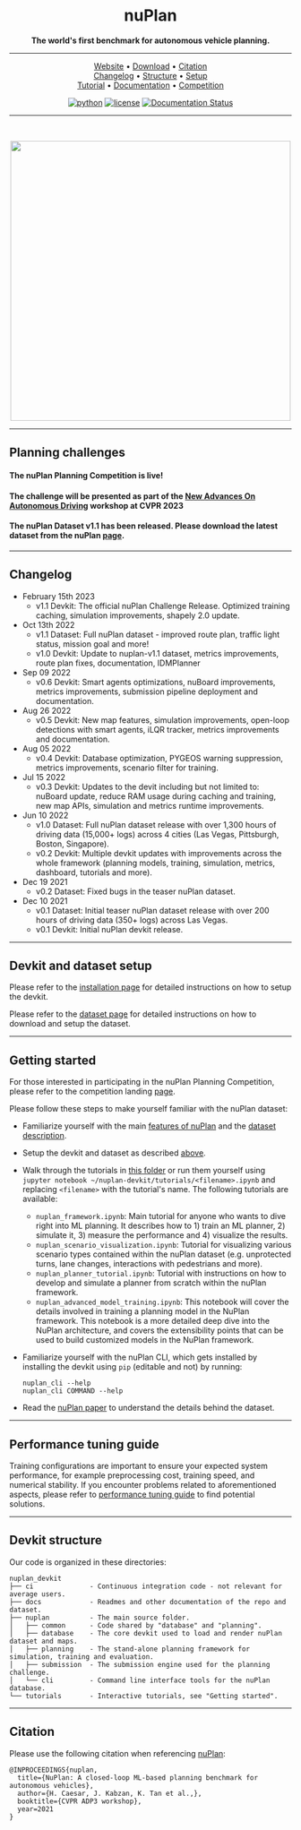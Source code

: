 <div align="center">

# nuPlan
**The world's first benchmark for autonomous vehicle planning.**

______________________________________________________________________

<p align="center">
  <a href="https://www.nuplan.org/">Website</a> •
  <a href="https://www.nuscenes.org/nuplan#download">Download</a> •
  <a href="#citation">Citation</a><br>
  <a href="#changelog">Changelog</a> •
  <a href="#devkit-structure">Structure</a> •
  <a href="https://github.com/motional/nuplan-devkit/blob/master/docs/installation.md">Setup</a> <br>
  <a href="https://github.com/motional/nuplan-devkit/blob/master/tutorials/nuplan_framework.ipynb">Tutorial</a> •
  <a href="https://nuplan-devkit.readthedocs.io/en/latest/">Documentation</a> •
  <a href="https://eval.ai/web/challenges/challenge-page/1856/overview">Competition</a>
</p>

[![python](https://img.shields.io/badge/python-%20%203.9-blue.svg)]()
[![license](https://img.shields.io/badge/license-Apache%202.0-blue.svg)](https://github.com/motional/nuplan-devkit/blob/master/LICENSE.txt)
[![Documentation Status](https://readthedocs.org/projects/nuplan-devkit/badge/?version=latest)](https://nuplan-devkit.readthedocs.io/en/latest/?badge=latest)

______________________________________________________________________

<br>

<p align="center"><img src="https://www.nuplan.org/static/media/nuPlan_final.3fde7586.png" width="500px"></p>

</div>

______________________________________________________________________
## Planning challenges
#### The nuPlan Planning Competition is live!
#### The challenge will be presented as part of the [New Advances On Autonomous Driving](https://opendrivelab.com/event/cvpr23_ADworkshop) workshop at CVPR 2023
#### The nuPlan Dataset v1.1 has been released. Please download the latest dataset from the nuPlan [page](https://www.nuscenes.org/nuplan#download).
______________________________________________________________________

## Changelog
- February 15th 2023
  * v1.1 Devkit: The official nuPlan Challenge Release. Optimized training caching, simulation improvements, shapely 2.0 update. 
- Oct 13th 2022
  * v1.1 Dataset: Full nuPlan dataset - improved route plan, traffic light status, mission goal and more!
  * v1.0 Devkit: Update to nuplan-v1.1 dataset, metrics improvements, route plan fixes, documentation, IDMPlanner
- Sep 09 2022
  * v0.6 Devkit: Smart agents optimizations, nuBoard improvements, metrics improvements, submission pipeline deployment and documentation.
- Aug 26 2022
  * v0.5 Devkit: New map features, simulation improvements, open-loop detections with smart agents, iLQR tracker, metrics improvements and documentation.
- Aug 05 2022
  * v0.4 Devkit: Database optimization, PYGEOS warning suppression, metrics improvements, scenario filter for training.
- Jul 15 2022
  * v0.3 Devkit: Updates to the devit including but not limited to: nuBoard update, reduce RAM usage during caching and training, new map APIs, simulation and metrics runtime improvements.
- Jun 10 2022
  * v1.0 Dataset: Full nuPlan dataset release with over 1,300 hours of driving data (15,000+ logs) across 4 cities (Las Vegas, Pittsburgh, Boston, Singapore).
  * v0.2 Devkit: Multiple devkit updates with improvements across the whole framework (planning models, training, simulation, metrics, dashboard, tutorials and more).
- Dec 19 2021
  * v0.2 Dataset: Fixed bugs in the teaser nuPlan dataset.
- Dec 10 2021
  * v0.1 Dataset: Initial teaser nuPlan dataset release with over 200 hours of driving data (350+ logs) across Las Vegas.
  * v0.1 Devkit: Initial nuPlan devkit release.


______________________________________________________________________

## Devkit and dataset setup
Please refer to the [installation page](https://nuplan-devkit.readthedocs.io/en/latest/installation.html) for detailed instructions on how to setup the devkit.

Please refer to the [dataset page](https://nuplan-devkit.readthedocs.io/en/latest/dataset_setup.html) for detailed instructions on how to download and setup the dataset.

______________________________________________________________________

## Getting started
For those interested in participating in the nuPlan Planning Competition, please refer to the competition landing [page](https://nuplan-devkit.readthedocs.io/en/latest/).

Please follow these steps to make yourself familiar with the nuPlan dataset:
- Familiarize yourself with the main [features of nuPlan](https://www.nuplan.org) and the [dataset description](https://www.nuplan.org/nuplan).
- Setup the devkit and dataset as described [above](#devkit-and-dataset-setup).
- Walk through the tutorials in [this folder](https://github.com/motional/nuplan-devkit/blob/master/tutorials/) or run them yourself using `jupyter notebook ~/nuplan-devkit/tutorials/<filename>.ipynb` and replacing `<filename>` with the tutorial's name. The following tutorials are available:
  - `nuplan_framework.ipynb`: Main tutorial for anyone who wants to dive right into ML planning.
  It describes how to 1) train an ML planner, 2) simulate it, 3) measure the performance and 4) visualize the results.
  - `nuplan_scenario_visualization.ipynb`: Tutorial for visualizing various scenario types contained within the nuPlan dataset (e.g. unprotected turns, lane changes, interactions with pedestrians and more).
  - `nuplan_planner_tutorial.ipynb`: Tutorial with instructions on how to develop and simulate a planner from scratch within the nuPlan framework.
  - `nuplan_advanced_model_training.ipynb`: This notebook will cover the details involved in training a planning model in the NuPlan framework. This notebook is a more detailed deep dive into the NuPlan architecture, and covers the extensibility points that can be used to build customized models in the NuPlan framework.

- Familiarize yourself with the nuPlan CLI, which gets installed by installing the devkit using `pip` (editable and not)
  by running:
  ```
  nuplan_cli --help
  nuplan_cli COMMAND --help
  ```
- Read the [nuPlan paper](https://www.nuplan.org/publications) to understand the details behind the dataset.

______________________________________________________________________

## Performance tuning guide
Training configurations are important to ensure your expected system performance, for example preprocessing cost, training speed, and numerical stability. If you encounter problems related to aforementioned aspects, please refer to [performance tuning guide](https://github.com/motional/nuplan-devkit/blob/master/docs/performance_tuning_guide.md) to find potential solutions.

______________________________________________________________________

## Devkit structure
Our code is organized in these directories:

```
nuplan_devkit
├── ci              - Continuous integration code - not relevant for average users.
├── docs            - Readmes and other documentation of the repo and dataset.
├── nuplan          - The main source folder.
│   ├── common      - Code shared by "database" and "planning".
│   ├── database    - The core devkit used to load and render nuPlan dataset and maps.
│   ├── planning    - The stand-alone planning framework for simulation, training and evaluation.
│   ├── submission  - The submission engine used for the planning challenge.
│   └── cli         - Command line interface tools for the nuPlan database.
└── tutorials       - Interactive tutorials, see "Getting started".
```
______________________________________________________________________


## Citation
Please use the following citation when referencing [nuPlan](https://arxiv.org/abs/2106.11810):
```
@INPROCEEDINGS{nuplan, 
  title={NuPlan: A closed-loop ML-based planning benchmark for autonomous vehicles},
  author={H. Caesar, J. Kabzan, K. Tan et al.,},
  booktitle={CVPR ADP3 workshop},
  year=2021
}
```
